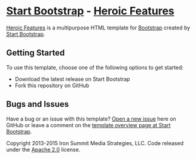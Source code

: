 # [Start Bootstrap](http://startbootstrap.com/) - [Heroic Features](http://startbootstrap.com/template-overviews/heroic-features/)

[Heroic Features](http://startbootstrap.com/template-overviews/heroic-features/) is a multipurpose HTML template for [Bootstrap](http://getbootstrap.com/) created by [Start Bootstrap](http://startbootstrap.com/).

## Getting Started

To use this template, choose one of the following options to get started:
* Download the latest release on Start Bootstrap
* Fork this repository on GitHub

## Bugs and Issues

Have a bug or an issue with this template? [Open a new issue](https://github.com/IronSummitMedia/startbootstrap-heroic-features/issues) here on GitHub or leave a comment on the [template overview page at Start Bootstrap](http://startbootstrap.com/template-overviews/heroic-features/).

Copyright 2013-2015 Iron Summit Media Strategies, LLC. Code released under the [Apache 2.0](https://github.com/IronSummitMedia/startbootstrap-heroic-features/blob/gh-pages/LICENSE) license.
